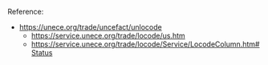 Reference:
- https://unece.org/trade/uncefact/unlocode
    - https://service.unece.org/trade/locode/us.htm
    - https://service.unece.org/trade/locode/Service/LocodeColumn.htm#Status
